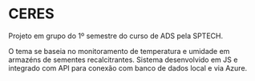 # CERES
Projeto em grupo do 1º semestre do curso de ADS pela SPTECH.

O tema se baseia no monitoramento de temperatura e umidade em armazéns de sementes recalcitrantes.
Sistema desenvolvido em JS e integrado com API para conexão com banco de dados local e via Azure.